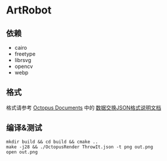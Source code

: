 # ArtRobot

## 依赖

* cairo
* freetype
* librsvg
* opencv
* webp

## 格式

格式请参考 [Octopus Documents](https://gitlab.com/project-null-plus-1/octopus-docs) 中的 [数据交换JSON格式说明文档](https://gitlab.com/project-null-plus-1/octopus-docs/blob/master/DataExchangeJsonFormat.md)

## 编译&测试

    mkdir build && cd build && cmake ..
    make -j28 && ./OctopusRender ThrowIt.json -t png out.png
    open out.png
    